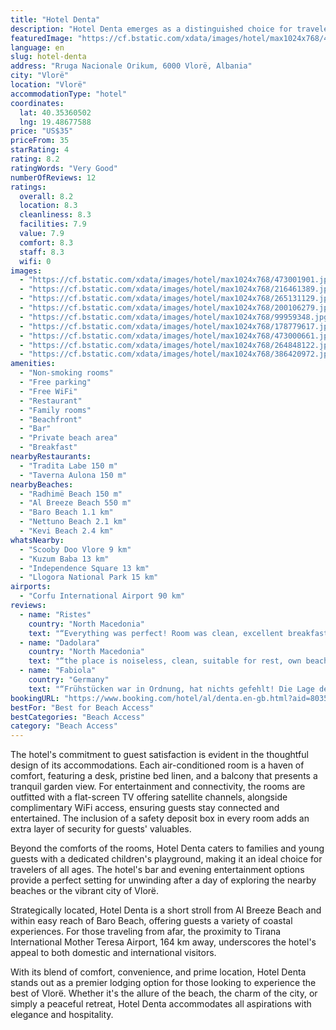 ```yaml
---
title: "Hotel Denta"
description: "Hotel Denta emerges as a distinguished choice for travelers seeking both relaxation and adventure in Vlorë, situated merely 300 meters from the serene Radhimë Beach."
featuredImage: "https://cf.bstatic.com/xdata/images/hotel/max1024x768/473001901.jpg?k=bf66b2c648dc0c04e0a7c5c4c83719d917c8fc17cec6dbebc257a6769e5886cd&o=&hp=1"
language: en
slug: hotel-denta
address: "Rruga Nacionale Orikum, 6000 Vlorë, Albania"
city: "Vlorë"
location: "Vlorë"
accommodationType: "hotel"
coordinates:
  lat: 40.35360502
  lng: 19.48677588
price: "US$35"
priceFrom: 35
starRating: 4
rating: 8.2
ratingWords: "Very Good"
numberOfReviews: 12
ratings:
  overall: 8.2
  location: 8.3
  cleanliness: 8.3
  facilities: 7.9
  value: 7.9
  comfort: 8.3
  staff: 8.3
  wifi: 0
images:
  - "https://cf.bstatic.com/xdata/images/hotel/max1024x768/473001901.jpg?k=bf66b2c648dc0c04e0a7c5c4c83719d917c8fc17cec6dbebc257a6769e5886cd&o=&hp=1"
  - "https://cf.bstatic.com/xdata/images/hotel/max1024x768/216461389.jpg?k=5ea4d3a7c66aa269651f242fae3cef2dc20ac281a6688a865f3c59ac7d89d46c&o=&hp=1"
  - "https://cf.bstatic.com/xdata/images/hotel/max1024x768/265131129.jpg?k=5715f07ccca442d4f8617ca5981ddeedcd84056abef9ab50107c12e97186942c&o=&hp=1"
  - "https://cf.bstatic.com/xdata/images/hotel/max1024x768/200106279.jpg?k=baf1255dff13ff51b76426c8a850b520e4acf33dc304e7ed400705ffd71e5e1f&o=&hp=1"
  - "https://cf.bstatic.com/xdata/images/hotel/max1024x768/99959348.jpg?k=ad58d56e8cea08b5fa27c9954de21a663d66a16c5bed650159323548a2ec7aab&o=&hp=1"
  - "https://cf.bstatic.com/xdata/images/hotel/max1024x768/178779617.jpg?k=fe74bfc8bb3db35f68c4915271e213b6fa5406492c088fa836028998c7b21340&o=&hp=1"
  - "https://cf.bstatic.com/xdata/images/hotel/max1024x768/473000661.jpg?k=86cc819a9c18a39db92a95e1aafd94b5ca200d45df618811ed76a40fddeadf26&o=&hp=1"
  - "https://cf.bstatic.com/xdata/images/hotel/max1024x768/264848122.jpg?k=0a0dc707ed81e874fca486521d6676b9292e76f27ed4c520c4079d412a2e4d21&o=&hp=1"
  - "https://cf.bstatic.com/xdata/images/hotel/max1024x768/386420972.jpg?k=87fd6d90b54a24ee51df70f437ee9d66ce45aeaa1d17a398ec9858ffaa547c42&o=&hp=1"
amenities:
  - "Non-smoking rooms"
  - "Free parking"
  - "Free WiFi"
  - "Restaurant"
  - "Family rooms"
  - "Beachfront"
  - "Bar"
  - "Private beach area"
  - "Breakfast"
nearbyRestaurants:
  - "Tradita Labe 150 m"
  - "Taverna Aulona 150 m"
nearbyBeaches:
  - "Radhimë Beach 150 m"
  - "Al Breeze Beach 550 m"
  - "Baro Beach 1.1 km"
  - "Nettuno Beach 2.1 km"
  - "Kevi Beach 2.4 km"
whatsNearby:
  - "Scooby Doo Vlore 9 km"
  - "Kuzum Baba 13 km"
  - "Independence Square 13 km"
  - "Llogora National Park 15 km"
airports:
  - "Corfu International Airport 90 km"
reviews:
  - name: "Ristes"
    country: "North Macedonia"
    text: "“Everything was perfect! Room was clean, excellent breakfast, beautiful beach!”"
  - name: "Dadolara"
    country: "North Macedonia"
    text: "“the place is noiseless, clean, suitable for rest, own beach, kind hosts”"
  - name: "Fabiola"
    country: "Germany"
    text: "“Frühstücken war in Ordnung, hat nichts gefehlt! Die Lage des Hotels war etwas weit von Strand!”"
bookingURL: "https://www.booking.com/hotel/al/denta.en-gb.html?aid=8035640"
bestFor: "Best for Beach Access"
bestCategories: "Beach Access"
category: "Beach Access"
---
```


The hotel's commitment to guest satisfaction is evident in the thoughtful design of its accommodations. Each air-conditioned room is a haven of comfort, featuring a desk, pristine bed linen, and a balcony that presents a tranquil garden view. For entertainment and connectivity, the rooms are outfitted with a flat-screen TV offering satellite channels, alongside complimentary WiFi access, ensuring guests stay connected and entertained. The inclusion of a safety deposit box in every room adds an extra layer of security for guests' valuables.

Beyond the comforts of the rooms, Hotel Denta caters to families and young guests with a dedicated children's playground, making it an ideal choice for travelers of all ages. The hotel's bar and evening entertainment options provide a perfect setting for unwinding after a day of exploring the nearby beaches or the vibrant city of Vlorë.

Strategically located, Hotel Denta is a short stroll from Al Breeze Beach and within easy reach of Baro Beach, offering guests a variety of coastal experiences. For those traveling from afar, the proximity to Tirana International Mother Teresa Airport, 164 km away, underscores the hotel's appeal to both domestic and international visitors.

With its blend of comfort, convenience, and prime location, Hotel Denta stands out as a premier lodging option for those looking to experience the best of Vlorë. Whether it's the allure of the beach, the charm of the city, or simply a peaceful retreat, Hotel Denta accommodates all aspirations with elegance and hospitality.